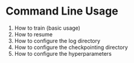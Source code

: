 # Command Line Usage
1. How to train (basic usage)
2. How to resume
3. How to configure the log directory
4. How to configure the checkpointing directory
5. How to configure the hyperparameters
